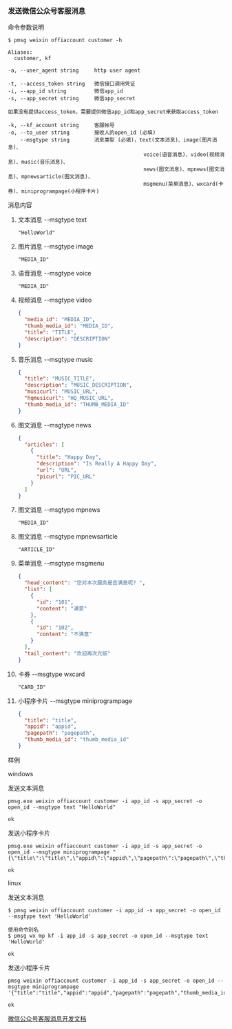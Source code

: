 ### 发送微信公众号客服消息

命令参数说明

```text
$ pmsg weixin offiaccount customer -h

Aliases:
  customer, kf

-a, --user_agent string     http user agent

-t, --access_token string   微信接口调用凭证
-i, --app_id string         微信app_id
-s, --app_secret string     微信app_secret

如果没有提供access_token，需要提供微信app_id和app_secret来获取access_token

-k, --kf_account string     客服帐号
-o, --to_user string        接收人的open_id (必填)
    --msgtype string        消息类型 (必填)，text(文本消息)、image(图片消息)、
                                            voice(语音消息)、video(视频消息)、music(音乐消息)、
                                            news(图文消息)、mpnews(图文消息)、mpnewsarticle(图文消息)、
                                            msgmenu(菜单消息)、wxcard(卡券)、miniprogrampage(小程序卡片)
```

消息内容

1. 文本消息 --msgtype text
    ```text
    "HelloWorld"
    ```

1. 图片消息 --msgtype image
    ```text
    "MEDIA_ID"
    ```

1. 语音消息 --msgtype voice
    ```text
    "MEDIA_ID"
    ```

1. 视频消息 --msgtype video
    ```json
    {
      "media_id": "MEDIA_ID",
      "thumb_media_id": "MEDIA_ID",
      "title": "TITLE",
      "description": "DESCRIPTION"
    }
    ```

1. 音乐消息 --msgtype music
    ```json
    {
      "title": "MUSIC_TITLE",
      "description": "MUSIC_DESCRIPTION",
      "musicurl": "MUSIC_URL",
      "hqmusicurl": "HQ_MUSIC_URL",
      "thumb_media_id": "THUMB_MEDIA_ID"
    }
    ```

1. 图文消息 --msgtype news
    ```json
    {
      "articles": [
        {
          "title": "Happy Day",
          "description": "Is Really A Happy Day",
          "url": "URL",
          "picurl": "PIC_URL"
        }
      ]
    }
    ```

1. 图文消息 --msgtype mpnews
    ```text
    "MEDIA_ID"
    ```

1. 图文消息 --msgtype mpnewsarticle
    ```text
    "ARTICLE_ID"
    ```

1. 菜单消息 --msgtype msgmenu
    ```json
    {
      "head_content": "您对本次服务是否满意呢? ",
      "list": [
        {
          "id": "101",
          "content": "满意"
        },
        {
          "id": "102",
          "content": "不满意"
        }
      ],
      "tail_content": "欢迎再次光临"
    }
    ```

1. 卡券 --msgtype wxcard
    ```text
    "CARD_ID"
    ```

1. 小程序卡片 --msgtype miniprogrampage
    ```json
    {
      "title": "title",
      "appid": "appid",
      "pagepath": "pagepath",
      "thumb_media_id": "thumb_media_id"
    }
    ```

样例

windows

发送文本消息

```shell
pmsg.exe weixin offiaccount customer -i app_id -s app_secret -o open_id --msgtype text "HelloWorld"

ok
```

发送小程序卡片

```shell
pmsg.exe weixin offiaccount customer -i app_id -s app_secret -o open_id --msgtype miniprogrampage "{\"title\":\"title\",\"appid\":\"appid\",\"pagepath\":\"pagepath\",\"thumb_media_id\":\"thumb_media_id\"}"

ok
```

linux

发送文本消息

```shell
$ pmsg weixin offiaccount customer -i app_id -s app_secret -o open_id --msgtype text 'HelloWorld'

使用命令别名
$ pmsg wx mp kf -i app_id -s app_secret -o open_id --msgtype text 'HelloWorld'

ok
```

发送小程序卡片

```shell
pmsg weixin offiaccount customer -i app_id -s app_secret -o open_id --msgtype miniprogrampage '{"title":"title","appid":"appid","pagepath":"pagepath","thumb_media_id":"thumb_media_id"}'

ok
```

[微信公众号客服消息开发文档](https://developers.weixin.qq.com/doc/offiaccount/Message_Management/Service_Center_messages.html#7)